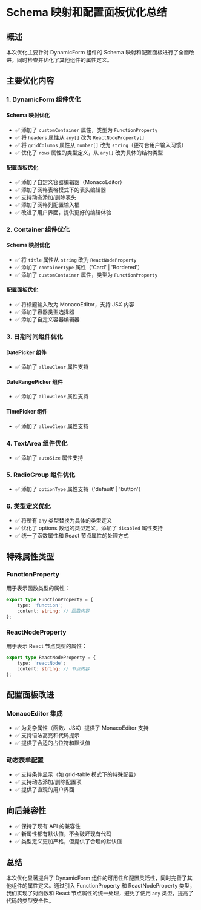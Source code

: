 # Schema 映射和配置面板优化总结

## 概述

本次优化主要针对 DynamicForm 组件的 Schema 映射和配置面板进行了全面改进，同时检查并优化了其他组件的属性定义。

## 主要优化内容

### 1. DynamicForm 组件优化

#### Schema 映射优化

- ✅ 添加了 `customContainer` 属性，类型为 `FunctionProperty`
- ✅ 将 `headers` 属性从 `any[]` 改为 `ReactNodeProperty[]`
- ✅ 将 `gridColumns` 属性从 `number[]` 改为 `string`（更符合用户输入习惯）
- ✅ 优化了 `rows` 属性的类型定义，从 `any[]` 改为具体的结构类型

#### 配置面板优化

- ✅ 添加了自定义容器编辑器（MonacoEditor）
- ✅ 添加了网格表格模式下的表头编辑器
- ✅ 支持动态添加/删除表头
- ✅ 添加了网格列配置输入框
- ✅ 改进了用户界面，提供更好的编辑体验

### 2. Container 组件优化

#### Schema 映射优化

- ✅ 将 `title` 属性从 `string` 改为 `ReactNodeProperty`
- ✅ 添加了 `containerType` 属性（'Card' | 'Bordered'）
- ✅ 添加了 `customContainer` 属性，类型为 `FunctionProperty`

#### 配置面板优化

- ✅ 将标题输入改为 MonacoEditor，支持 JSX 内容
- ✅ 添加了容器类型选择器
- ✅ 添加了自定义容器编辑器

### 3. 日期时间组件优化

#### DatePicker 组件

- ✅ 添加了 `allowClear` 属性支持

#### DateRangePicker 组件

- ✅ 添加了 `allowClear` 属性支持

#### TimePicker 组件

- ✅ 添加了 `allowClear` 属性支持

### 4. TextArea 组件优化

- ✅ 添加了 `autoSize` 属性支持

### 5. RadioGroup 组件优化

- ✅ 添加了 `optionType` 属性支持（'default' | 'button'）

### 6. 类型定义优化

- ✅ 将所有 `any` 类型替换为具体的类型定义
- ✅ 优化了 options 数组的类型定义，添加了 `disabled` 属性支持
- ✅ 统一了函数属性和 React 节点属性的处理方式

## 特殊属性类型

### FunctionProperty

用于表示函数类型的属性：

```typescript
export type FunctionProperty = {
	type: 'function';
	content: string; // 函数内容
};
```

### ReactNodeProperty

用于表示 React 节点类型的属性：

```typescript
export type ReactNodeProperty = {
	type: 'reactNode';
	content: string; // 节点内容
};
```

## 配置面板改进

### MonacoEditor 集成

- ✅ 为复杂属性（函数、JSX）提供了 MonacoEditor 支持
- ✅ 支持语法高亮和代码提示
- ✅ 提供了合适的占位符和默认值

### 动态表单配置

- ✅ 支持条件显示（如 grid-table 模式下的特殊配置）
- ✅ 支持动态添加/删除配置项
- ✅ 提供了直观的用户界面

## 向后兼容性

- ✅ 保持了现有 API 的兼容性
- ✅ 新属性都有默认值，不会破坏现有代码
- ✅ 类型定义更加严格，但提供了合理的默认值

## 总结

本次优化显著提升了 DynamicForm 组件的可用性和配置灵活性，同时完善了其他组件的属性定义。通过引入 FunctionProperty 和 ReactNodeProperty 类型，我们实现了对函数和 React 节点属性的统一处理，避免了使用 `any` 类型，提高了代码的类型安全性。
